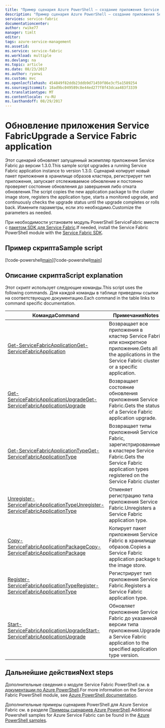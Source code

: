 ```yaml
---
title: "Пример сценария Azure PowerShell — создание приложения Service Fabric | Документация Майкрософт"
description: "Пример сценария Azure PowerShell — создание приложения Service Fabric."
services: service-fabric
documentationcenter: 
author: rwike77
manager: timlt
editor: 
tags: azure-service-management
ms.assetid: 
ms.service: service-fabric
ms.workload: multiple
ms.devlang: na
ms.topic: article
ms.date: 08/23/2017
ms.author: ryanwi
ms.custom: mvc
ms.openlocfilehash: 454849f82ddb23ddb9d71459f86e3cf5a1589254
ms.sourcegitcommit: 18ad9bc049589c8e44ed277f8f43dcaa483f3339
ms.translationtype: MT
ms.contentlocale: ru-RU
ms.lasthandoff: 08/29/2017
---
```

# <a name="upgrade-a-service-fabric-application"></a><span data-ttu-id="d6a3a-103">Обновление приложения Service Fabric</span><span class="sxs-lookup"><span data-stu-id="d6a3a-103">Upgrade a Service Fabric application</span></span>

<span data-ttu-id="d6a3a-104">Этот сценарий обновляет запущенный экземпляр приложения Service Fabric до версии 1.3.0.</span><span class="sxs-lookup"><span data-stu-id="d6a3a-104">This sample script upgrades a running Service Fabric application instance to version 1.3.0.</span></span> <span data-ttu-id="d6a3a-105">Сценарий копирует новый пакет приложения в хранилище образов кластера, регистрирует тип приложения, запускает отслеживаемое обновление и постоянно проверяет состояние обновления до завершения либо отката обновления.</span><span class="sxs-lookup"><span data-stu-id="d6a3a-105">The script copies the new application package to the cluster image store, registers the application type, starts a monitored upgrade, and continuously checks the upgrade status until the upgrade completes or rolls back.</span></span> <span data-ttu-id="d6a3a-106">Измените параметры, если это необходимо.</span><span class="sxs-lookup"><span data-stu-id="d6a3a-106">Customize the parameters as needed.</span></span> 

<span data-ttu-id="d6a3a-107">При необходимости установите модуль PowerShell ServiceFabric вместе с [пакетом SDK для Service Fabric](../service-fabric-get-started.md).</span><span class="sxs-lookup"><span data-stu-id="d6a3a-107">If needed, install the Service Fabric PowerShell module with the [Service Fabric SDK](../service-fabric-get-started.md).</span></span> 

## <a name="sample-script"></a><span data-ttu-id="d6a3a-108">Пример скрипта</span><span class="sxs-lookup"><span data-stu-id="d6a3a-108">Sample script</span></span>

<span data-ttu-id="d6a3a-109">[!code-powershell[main](../../../powershell_scripts/service-fabric/upgrade-application/upgrade-application.ps1 "Обновление приложения")]</span><span class="sxs-lookup"><span data-stu-id="d6a3a-109">[!code-powershell[main](../../../powershell_scripts/service-fabric/upgrade-application/upgrade-application.ps1 "Upgrade an application")]</span></span>

## <a name="script-explanation"></a><span data-ttu-id="d6a3a-110">Описание скрипта</span><span class="sxs-lookup"><span data-stu-id="d6a3a-110">Script explanation</span></span>

<span data-ttu-id="d6a3a-111">Этот скрипт использует следующие команды.</span><span class="sxs-lookup"><span data-stu-id="d6a3a-111">This script uses the following commands.</span></span> <span data-ttu-id="d6a3a-112">Для каждой команды в таблице приведены ссылки на соответствующую документацию.</span><span class="sxs-lookup"><span data-stu-id="d6a3a-112">Each command in the table links to command specific documentation.</span></span>

| <span data-ttu-id="d6a3a-113">Команда</span><span class="sxs-lookup"><span data-stu-id="d6a3a-113">Command</span></span> | <span data-ttu-id="d6a3a-114">Примечания</span><span class="sxs-lookup"><span data-stu-id="d6a3a-114">Notes</span></span> |
|---|---|
| [<span data-ttu-id="d6a3a-115">Get-ServiceFabricApplication</span><span class="sxs-lookup"><span data-stu-id="d6a3a-115">Get-ServiceFabricApplication</span></span>](/powershell/module/servicefabric/get-servicefabricapplication?view=azureservicefabricps) | <span data-ttu-id="d6a3a-116">Возвращает все приложения в кластер Service Fabric или конкретное приложение.</span><span class="sxs-lookup"><span data-stu-id="d6a3a-116">Gets all the applications in the Service Fabric cluster or a specific application.</span></span>  |
| [<span data-ttu-id="d6a3a-117">Get-ServiceFabricApplicationUpgrade</span><span class="sxs-lookup"><span data-stu-id="d6a3a-117">Get-ServiceFabricApplicationUpgrade</span></span>](/powershell/module/servicefabric/get-servicefabricapplicationupgrade?view=azureservicefabricps) | <span data-ttu-id="d6a3a-118">Возвращает состояние обновления приложения Service Fabric.</span><span class="sxs-lookup"><span data-stu-id="d6a3a-118">Gets the status of a Service Fabric application upgrade.</span></span> |
| [<span data-ttu-id="d6a3a-119">Get-ServiceFabricApplicationType</span><span class="sxs-lookup"><span data-stu-id="d6a3a-119">Get-ServiceFabricApplicationType</span></span>](/powershell/module/servicefabric/get-servicefabricapplicationtype?view=azureservicefabricps) | <span data-ttu-id="d6a3a-120">Возвращает типы приложений Service Fabric, зарегистрированные в кластере Service Fabric.</span><span class="sxs-lookup"><span data-stu-id="d6a3a-120">Gets the Service Fabric application types registered on the Service Fabric cluster.</span></span> |
| [<span data-ttu-id="d6a3a-121">Unregister-ServiceFabricApplicationType</span><span class="sxs-lookup"><span data-stu-id="d6a3a-121">Unregister-ServiceFabricApplicationType</span></span>](/powershell/module/servicefabric/unregister-servicefabricapplicationtype?view=azureservicefabricps) | <span data-ttu-id="d6a3a-122">Отменяет регистрацию типа приложения Service Fabric.</span><span class="sxs-lookup"><span data-stu-id="d6a3a-122">Unregisters a Service Fabric application type.</span></span>  |
| [<span data-ttu-id="d6a3a-123">Copy-ServiceFabricApplicationPackage</span><span class="sxs-lookup"><span data-stu-id="d6a3a-123">Copy-ServiceFabricApplicationPackage</span></span>](/powershell/module/servicefabric/copy-servicefabricapplicationpackage?view=azureservicefabricps) | <span data-ttu-id="d6a3a-124">Копирует пакет приложения Service Fabric в хранилище образов.</span><span class="sxs-lookup"><span data-stu-id="d6a3a-124">Copies a Service Fabric application package to the image store.</span></span>  |
| [<span data-ttu-id="d6a3a-125">Register-ServiceFabricApplicationType</span><span class="sxs-lookup"><span data-stu-id="d6a3a-125">Register-ServiceFabricApplicationType</span></span>](/powershell/module/servicefabric/register-servicefabricapplicationtype?view=azureservicefabricps) | <span data-ttu-id="d6a3a-126">Регистрирует тип приложения Service Fabric.</span><span class="sxs-lookup"><span data-stu-id="d6a3a-126">Registers a Service Fabric application type.</span></span> |
| [<span data-ttu-id="d6a3a-127">Start-ServiceFabricApplicationUpgrade</span><span class="sxs-lookup"><span data-stu-id="d6a3a-127">Start-ServiceFabricApplicationUpgrade</span></span>](/powershell/module/servicefabric/start-servicefabricapplicationupgrade?view=azureservicefabricps) | <span data-ttu-id="d6a3a-128">Обновляет приложение Service Fabric до указанной версии типа приложения.</span><span class="sxs-lookup"><span data-stu-id="d6a3a-128">Upgrades a Service Fabric application to the specified application type version.</span></span> |


## <a name="next-steps"></a><span data-ttu-id="d6a3a-129">Дальнейшие действия</span><span class="sxs-lookup"><span data-stu-id="d6a3a-129">Next steps</span></span>

<span data-ttu-id="d6a3a-130">Дополнительные сведения о модуле Service Fabric PowerShell см. в [документации по Azure PowerShell](/powershell/azure/service-fabric/?view=azureservicefabricps).</span><span class="sxs-lookup"><span data-stu-id="d6a3a-130">For more information on the Service Fabric PowerShell module, see [Azure PowerShell documentation](/powershell/azure/service-fabric/?view=azureservicefabricps).</span></span>

<span data-ttu-id="d6a3a-131">Дополнительные примеры сценариев PowerShell для Azure Service Fabric см. в разделе [Примеры сценариев Azure PowerShell](../service-fabric-powershell-samples.md).</span><span class="sxs-lookup"><span data-stu-id="d6a3a-131">Additional Powershell samples for Azure Service Fabric can be found in the [Azure PowerShell samples](../service-fabric-powershell-samples.md).</span></span>
